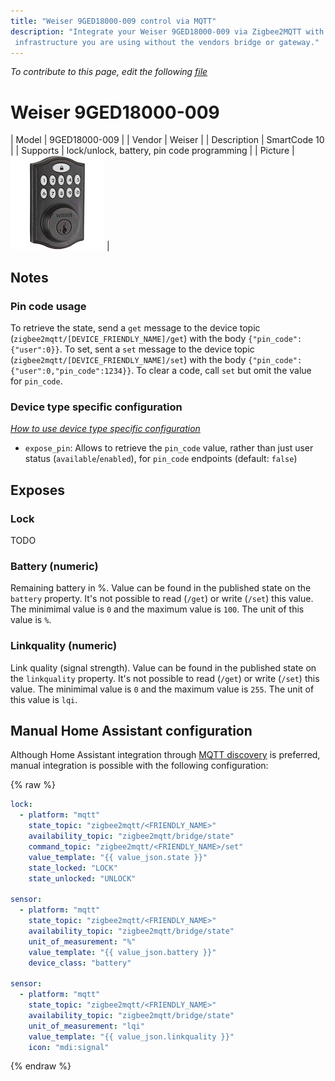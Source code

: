 ```yaml
---
title: "Weiser 9GED18000-009 control via MQTT"
description: "Integrate your Weiser 9GED18000-009 via Zigbee2MQTT with whatever smart home
 infrastructure you are using without the vendors bridge or gateway."
---
```


*To contribute to this page, edit the following
[file](https://github.com/Koenkk/zigbee2mqtt.io/blob/master/docs/devices/9GED18000-009.md)*

# Weiser 9GED18000-009

| Model | 9GED18000-009  |
| Vendor  | Weiser  |
| Description | SmartCode 10 |
| Supports | lock/unlock, battery, pin code programming |
| Picture | ![Weiser 9GED18000-009](../images/devices/9GED18000-009.jpg) |

## Notes


### Pin code usage
To retrieve the state, send a `get` message to the device topic (`zigbee2mqtt/[DEVICE_FRIENDLY_NAME]/get`) with the body `{"pin_code":{"user":0}}`. To set, sent a `set` message to the device topic (`zigbee2mqtt/[DEVICE_FRIENDLY_NAME]/set`) with the body `{"pin_code":{"user":0,"pin_code":1234}}`. To clear a code, call `set` but omit the value for `pin_code`.

### Device type specific configuration
*[How to use device type specific configuration](../information/configuration.md)*

* `expose_pin`: Allows to retrieve the `pin_code` value, rather than just user status (`available`/`enabled`), for `pin_code` endpoints (default: `false`)



## Exposes
### Lock 
TODO

### Battery (numeric)
Remaining battery in %.
Value can be found in the published state on the `battery` property.
It's not possible to read (`/get`) or write (`/set`) this value.
The minimimal value is `0` and the maximum value is `100`.
The unit of this value is `%`.

### Linkquality (numeric)
Link quality (signal strength).
Value can be found in the published state on the `linkquality` property.
It's not possible to read (`/get`) or write (`/set`) this value.
The minimimal value is `0` and the maximum value is `255`.
The unit of this value is `lqi`.

## Manual Home Assistant configuration
Although Home Assistant integration through [MQTT discovery](../integration/home_assistant) is preferred,
manual integration is possible with the following configuration:


{% raw %}
```yaml
lock:
  - platform: "mqtt"
    state_topic: "zigbee2mqtt/<FRIENDLY_NAME>"
    availability_topic: "zigbee2mqtt/bridge/state"
    command_topic: "zigbee2mqtt/<FRIENDLY_NAME>/set"
    value_template: "{{ value_json.state }}"
    state_locked: "LOCK"
    state_unlocked: "UNLOCK"

sensor:
  - platform: "mqtt"
    state_topic: "zigbee2mqtt/<FRIENDLY_NAME>"
    availability_topic: "zigbee2mqtt/bridge/state"
    unit_of_measurement: "%"
    value_template: "{{ value_json.battery }}"
    device_class: "battery"

sensor:
  - platform: "mqtt"
    state_topic: "zigbee2mqtt/<FRIENDLY_NAME>"
    availability_topic: "zigbee2mqtt/bridge/state"
    unit_of_measurement: "lqi"
    value_template: "{{ value_json.linkquality }}"
    icon: "mdi:signal"
```
{% endraw %}



